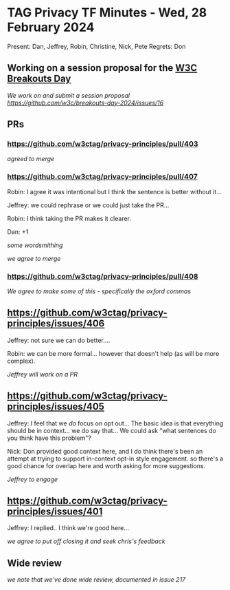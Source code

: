 # TAG Privacy TF Minutes - Wed, 28 February 2024

Present: Dan, Jeffrey, Robin, Christine, Nick, Pete
Regrets: Don

## Working on a session proposal for the [W3C Breakouts Day](https://github.com/w3c/breakouts-day-2024)

*We work on and submit a session proposal https://github.com/w3c/breakouts-day-2024/issues/16*

## PRs

### https://github.com/w3ctag/privacy-principles/pull/403

*agreed to merge*

### https://github.com/w3ctag/privacy-principles/pull/407

Robin: I agree it was intentional but I think the sentence is better without it...

Jeffrey: we could rephrase or we could just take the PR...

Robin: I think taking the PR makes it clearer.

Dan: +1

*some wordsmithing*

*we agree to merge*

### https://github.com/w3ctag/privacy-principles/pull/408

*We agree to make some of this - specifically the oxford commas*

## https://github.com/w3ctag/privacy-principles/issues/406

Jeffrey: not sure we can do better....

Robin: we can be more formal... however that doesn't help (as will be more complex).

*Jeffrey will work on a PR*

## https://github.com/w3ctag/privacy-principles/issues/405

Jeffrey: I feel that we *do* focus on opt out...  The basic idea is that everything should be in context... we do say that... We could ask "what sentences do you think have this problem"?

Nick: Don provided good context here, and I do think there's been an attempt at trying to support in-context opt-in style engagement. so there's a good chance for overlap here and worth asking for more suggestions.

*Jeffrey to engage*

## https://github.com/w3ctag/privacy-principles/issues/401

Jeffrey: I replied.. I think we're good here... 

*we agree to put off closing it and seek chris's feedback*

## Wide review

*we note that we've done wide review, documented in issue 217*
